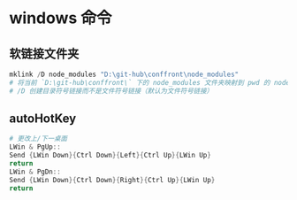 # windows 命令

## 软链接文件夹

```powershell
mklink /D node_modules "D:\git-hub\conffront\node_modules"
# 将当前 `D:\git-hub\conffront\` 下的 node_modules 文件夹映射到 pwd 的 node_modules
# /D 创建目录符号链接而不是文件符号链接（默认为文件符号链接）
```
## autoHotKey

```powershell
# 更改上/下一桌面
LWin & PgUp::
Send {LWin Down}{Ctrl Down}{Left}{Ctrl Up}{LWin Up}
return
LWin & PgDn::
Send {LWin Down}{Ctrl Down}{Right}{Ctrl Up}{LWin Up}
return
```